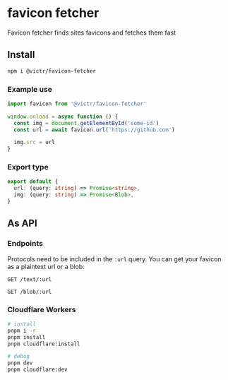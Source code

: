 # favicon fetcher

Favicon fetcher finds sites favicons and fetches them fast

## Install

```bash
npm i @victr/favicon-fetcher
```

### Example use

```js
import favicon from '@victr/favicon-fetcher'

window.onload = async function () {
  const img = document.getElementById('some-id')
  const url = await favicon.url('https://github.com')

  img.src = url
}
```

### Export type

```ts
export default {
  url: (query: string) => Promise<string>,
  img: (query: string) => Promise<Blob>,
}
```

## As API

### Endpoints

Protocols need to be included in the `:url` query. You can get your favicon as a plaintext url or a blob:

```HTTP
GET /text/:url
```

```HTTP
GET /blob/:url
```

### Cloudflare Workers

```bash
# install
pnpm i -r
pnpm install
pnpm cloudflare:install

# debug
pnpm dev
pnpm cloudflare:dev
```
